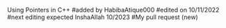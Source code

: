 Using Pointers in C++
#added by HabibaAtique000
#edited on 10/11/2022
#next editing expected InshaAllah 10/2023
#My pull request (new)
